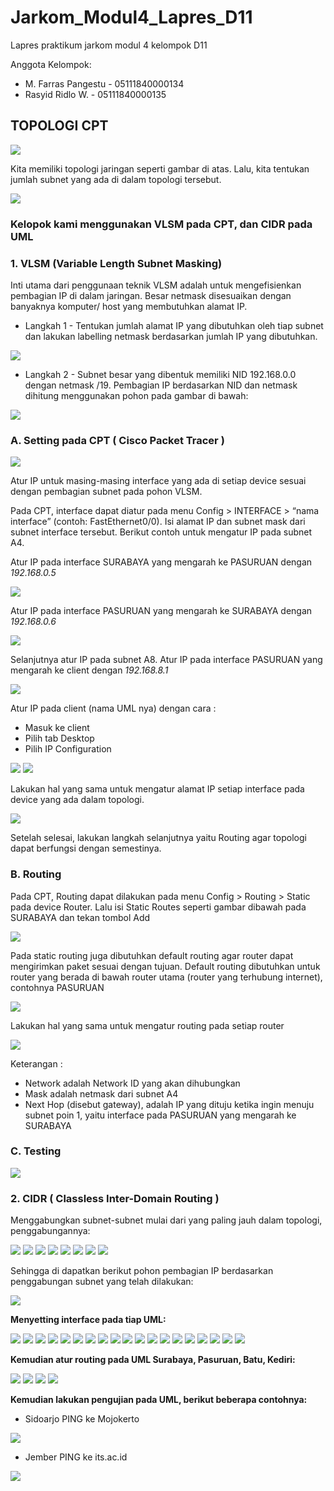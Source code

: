 # Jarkom_Modul4_Lapres_D11
Lapres praktikum jarkom modul 4 kelompok D11

Anggota Kelompok:
- M. Farras Pangestu - 05111840000134
- Rasyid Ridlo W. - 05111840000135

## TOPOLOGI CPT

<img src="https://github.com/RsydRidloo/Jarkom_Modul4_Lapres_D11/blob/main/gambar/topologi(2).PNG" >

Kita memiliki topologi jaringan seperti gambar di atas. Lalu, kita tentukan jumlah subnet yang ada di dalam topologi tersebut.

<img src="https://github.com/RsydRidloo/Jarkom_Modul4_Lapres_D11/blob/main/gambar/TopologyVLsm_pembagian%20subnet(3).PNG" >

### Kelopok kami menggunakan VLSM pada CPT, dan CIDR pada UML

### 1. VLSM (Variable Length Subnet Masking)

Inti utama dari penggunaan teknik VLSM adalah untuk mengefisienkan pembagian IP di dalam jaringan. Besar netmask disesuaikan dengan banyaknya komputer/ host yang membutuhkan alamat IP.

- Langkah 1 - Tentukan jumlah alamat IP yang dibutuhkan oleh tiap subnet dan lakukan labelling netmask berdasarkan jumlah IP yang dibutuhkan.

<img src="https://github.com/RsydRidloo/Jarkom_Modul4_Lapres_D11/blob/main/gambar/jumlah%20ip%20(1).PNG" >

- Langkah 2 - Subnet besar yang dibentuk memiliki NID 192.168.0.0 dengan netmask /19. Pembagian IP berdasarkan NID dan netmask dihitung menggunakan pohon pada gambar di bawah:

<img src="https://github.com/RsydRidloo/Jarkom_Modul4_Lapres_D11/blob/main/gambar/VLSM_Tree_D11.png">


### A. Setting pada CPT ( Cisco Packet Tracer )

<img src="https://github.com/RsydRidloo/Jarkom_Modul4_Lapres_D11/blob/main/gambar/topologi(2).PNG">

Atur IP untuk masing-masing interface yang ada di setiap device sesuai dengan pembagian subnet pada pohon VLSM.

Pada CPT, interface dapat diatur pada menu Config > INTERFACE > “nama interface” (contoh: FastEthernet0/0). Isi alamat IP dan subnet mask dari subnet interface tersebut. Berikut contoh untuk mengatur IP pada subnet A4.

Atur IP pada interface SURABAYA yang mengarah ke PASURUAN dengan *192.168.0.5*

<img src="https://github.com/RsydRidloo/Jarkom_Modul4_Lapres_D11/blob/main/gambar/SBY.PNG">

Atur IP pada interface PASURUAN yang mengarah ke SURABAYA dengan *192.168.0.6*

<img src="https://github.com/RsydRidloo/Jarkom_Modul4_Lapres_D11/blob/main/gambar/pasuruan1.PNG">

Selanjutnya atur IP pada subnet A8. Atur IP pada interface PASURUAN yang mengarah ke client dengan *192.168.8.1*

<img src="https://github.com/RsydRidloo/Jarkom_Modul4_Lapres_D11/blob/main/gambar/pasuruan2.PNG">

Atur IP pada client (nama UML nya) dengan cara :
- Masuk ke client
- Pilih tab Desktop
- Pilih IP Configuration

<img src="https://github.com/RsydRidloo/Jarkom_Modul4_Lapres_D11/blob/main/gambar/client1_cpt.PNG">

<img src="https://github.com/RsydRidloo/Jarkom_Modul4_Lapres_D11/blob/main/gambar/client2_cpt.PNG">

Lakukan hal yang sama untuk mengatur alamat IP setiap interface pada device yang ada dalam topologi. 

<img src="https://github.com/RsydRidloo/Jarkom_Modul4_Lapres_D11/blob/main/gambar/setting_interfaces_cpt.PNG">

Setelah selesai, lakukan langkah selanjutnya yaitu Routing agar topologi dapat berfungsi dengan semestinya.

### B. Routing

Pada CPT, Routing dapat dilakukan pada menu Config > Routing > Static pada device Router. Lalu isi Static Routes seperti gambar dibawah pada SURABAYA dan tekan tombol Add

<img src="https://github.com/RsydRidloo/Jarkom_Modul4_Lapres_D11/blob/main/gambar/routing_sby_cpt.PNG">

Pada static routing juga dibutuhkan default routing agar router dapat mengirimkan paket sesuai dengan tujuan. Default routing dibutuhkan untuk router yang berada di bawah router utama (router yang terhubung internet), contohnya PASURUAN

<img src="https://github.com/RsydRidloo/Jarkom_Modul4_Lapres_D11/blob/main/gambar/routing_pasuruan_cpt.PNG">

Lakukan hal yang sama untuk mengatur routing pada setiap router

<img src="https://github.com/RsydRidloo/Jarkom_Modul4_Lapres_D11/blob/main/gambar/routing_cpt.PNG">

Keterangan :
- Network adalah Network ID yang akan dihubungkan
- Mask adalah netmask dari subnet A4
- Next Hop (disebut gateway), adalah IP yang dituju ketika ingin menuju subnet poin 1, yaitu interface pada PASURUAN yang mengarah ke SURABAYA

### C. Testing

<img src="https://github.com/RsydRidloo/Jarkom_Modul4_Lapres_D11/blob/main/gambar/testing_cpt.PNG">

### 2. CIDR ( Classless Inter-Domain Routing )

Menggabungkan subnet-subnet mulai dari yang paling jauh dalam topologi, penggabungannya:

<img src="https://github.com/RsydRidloo/Jarkom_Modul4_Lapres_D11/blob/main/gambar/subnet1_cidr.PNG">

<img src="https://github.com/RsydRidloo/Jarkom_Modul4_Lapres_D11/blob/main/gambar/subnet2_cidr.PNG">

<img src="https://github.com/RsydRidloo/Jarkom_Modul4_Lapres_D11/blob/main/gambar/subnet3_cidr.PNG">

<img src="https://github.com/RsydRidloo/Jarkom_Modul4_Lapres_D11/blob/main/gambar/subnet4_cidr.PNG">

<img src="https://github.com/RsydRidloo/Jarkom_Modul4_Lapres_D11/blob/main/gambar/subnet5_cidr.PNG">

<img src="https://github.com/RsydRidloo/Jarkom_Modul4_Lapres_D11/blob/main/gambar/subnet5_cidr.PNG">

<img src="https://github.com/RsydRidloo/Jarkom_Modul4_Lapres_D11/blob/main/gambar/subnet7_cidr.PNG">

<img src="https://github.com/RsydRidloo/Jarkom_Modul4_Lapres_D11/blob/main/gambar/subnet8_cidr.PNG">

Sehingga di dapatkan berikut pohon pembagian IP berdasarkan penggabungan subnet yang telah dilakukan:

<img src="https://github.com/RsydRidloo/Jarkom_Modul4_Lapres_D11/blob/main/gambar/CIDR_Tree_D11.PNG">

**Menyetting interface pada tiap UML:**

<img src="https://github.com/RsydRidloo/Jarkom_Modul4_Lapres_D11/blob/main/gambar/surabaya.PNG">

<img src="https://github.com/RsydRidloo/Jarkom_Modul4_Lapres_D11/blob/main/gambar/pasuruan.PNG">

<img src="https://github.com/RsydRidloo/Jarkom_Modul4_Lapres_D11/blob/main/gambar/batu.PNG">

<img src="https://github.com/RsydRidloo/Jarkom_Modul4_Lapres_D11/blob/main/gambar/kediri.PNG">

<img src="https://github.com/RsydRidloo/Jarkom_Modul4_Lapres_D11/blob/main/gambar/malang.PNG">

<img src="https://github.com/RsydRidloo/Jarkom_Modul4_Lapres_D11/blob/main/gambar/mojokerto.PNG">

<img src="https://github.com/RsydRidloo/Jarkom_Modul4_Lapres_D11/blob/main/gambar/tulungaggung.PNG">

<img src="https://github.com/RsydRidloo/Jarkom_Modul4_Lapres_D11/blob/main/gambar/jombang.PNG">

<img src="https://github.com/RsydRidloo/Jarkom_Modul4_Lapres_D11/blob/main/gambar/lumajang.PNG">

<img src="https://github.com/RsydRidloo/Jarkom_Modul4_Lapres_D11/blob/main/gambar/sampang.PNG">

<img src="https://github.com/RsydRidloo/Jarkom_Modul4_Lapres_D11/blob/main/gambar/bojonegoro.PNG">

<img src="https://github.com/RsydRidloo/Jarkom_Modul4_Lapres_D11/blob/main/gambar/sidoarjo.PNG">

<img src="https://github.com/RsydRidloo/Jarkom_Modul4_Lapres_D11/blob/main/gambar/jember.PNG">

<img src="https://github.com/RsydRidloo/Jarkom_Modul4_Lapres_D11/blob/main/gambar/nganjuk.PNG">

<img src="https://github.com/RsydRidloo/Jarkom_Modul4_Lapres_D11/blob/main/gambar/probolinggo.PNG">

<img src="https://github.com/RsydRidloo/Jarkom_Modul4_Lapres_D11/blob/main/gambar/bondowoso.PNG">

<img src="https://github.com/RsydRidloo/Jarkom_Modul4_Lapres_D11/blob/main/gambar/banyuwangi.PNG">

<img src="https://github.com/RsydRidloo/Jarkom_Modul4_Lapres_D11/blob/main/gambar/madiun.PNG">

<img src="https://github.com/RsydRidloo/Jarkom_Modul4_Lapres_D11/blob/main/gambar/blitar.PNG">

**Kemudian atur routing pada UML Surabaya, Pasuruan, Batu, Kediri:**

<img src="https://github.com/RsydRidloo/Jarkom_Modul4_Lapres_D11/blob/main/gambar/routesby.PNG">

<img src="https://github.com/RsydRidloo/Jarkom_Modul4_Lapres_D11/blob/main/gambar/routepasur.PNG">

<img src="https://github.com/RsydRidloo/Jarkom_Modul4_Lapres_D11/blob/main/gambar/routebatu.PNG">

<img src="https://github.com/RsydRidloo/Jarkom_Modul4_Lapres_D11/blob/main/gambar/routekediri.PNG">

**Kemudian lakukan pengujian pada UML, berikut beberapa contohnya:**

- Sidoarjo PING ke Mojokerto

<img src="https://github.com/RsydRidloo/Jarkom_Modul4_Lapres_D11/blob/main/gambar/bukti1.PNG">

- Jember PING ke its.ac.id

<img src="https://github.com/RsydRidloo/Jarkom_Modul4_Lapres_D11/blob/main/gambar/bukti2.PNG">
